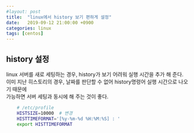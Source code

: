 ```yaml
---
#layout: post
title:  "linux에서 history 보기 편하게 설정"
date:   2019-09-12 21:00:00 +0900
categories: linux
tags: [centos]
---
```


## history 설정

linux 서버를 새로 세팅하는 경우, history가 보기 어려워 실행 시간을 추가 해 준다.  
이미 지난 히스토리의 경우, 날짜를 판단할 수 없어 history명령어 실행 시간으로 나오기 때문에  
가능하면 서버 세팅과 동시에 해 주는 것이 좋다.
```bash
    # /etc/profile
    HISTSIZE=10000  # 변경
    HISTTIMEFORMAT='[%y-%m-%d %H:%M:%S] : '
    export HISTTIMEFORMAT
```